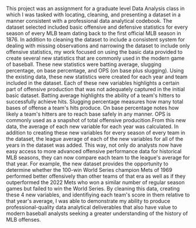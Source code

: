 This project was an assignment for a graduate level Data Analysis class in which I was tasked with locating, cleaning, and presenting a dataset in a manner consistent with a professional data analytical codebook. The dataset selected included basic offensive and defensive statistics for every season of every MLB team dating back to the first official MLB season in 1876. In addition to cleaning the dataset to include a consistent system for dealing with missing observations and narrowing the dataset to include  only offensive statistics, my work focused on using the basic data provided to create several new statistics that are commonly used in the modern game of baseball. These new statistics were batting average, slugging percentage, on base percentage, and OPS (on base plus slugging). Using the existing data, these new statistics were created for each year and team included in the dataset. Each of these new variables highlights a certain part of offensive production that was not adequately captured in the initial basic dataset. Batting average highlights the ability of a team's hitters to successfully achieve hits. Slugging percentage measures how many total bases of offense a team's hits produce. On base percentage notes how likely a team's hitters are to reach base safely in any manner. OPS is commonly used as a snapshot of total offensive producition.From this new data, the average of each new variable for each year was calculated. In addition to creating these new variables for every season of every team in the dataset, the league average of each of the new variables for all of the years in the dataset was added. This way, not only do analysts now have easy access to more advanced offensive performance data for historical MLB seasons, they can now compare each team to the league's average for that year. For example, the new dataset provides the opportunity to determine whether the 100-win World Series champion Mets of 1969 performed better offensively than other teams of that era as well as if they outperformed the 2022 Mets who won a similar number of regular season games but failed to win the World Series. By cleaning this data, creating these 4 new variables, and identifiying each team's score in them relative to that year's average, I was able to demonstrate my ability to produce professional-quality data analytical deliverables that also have value to modern baseball analysts seeking a greater understanding of the history of MLB offenses.
